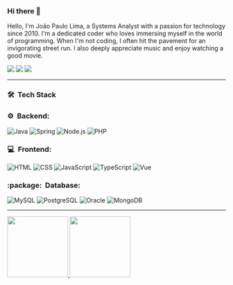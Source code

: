### Hi there 👋

Hello, I'm João Paulo Lima, a Systems Analyst with a passion for technology since 2010. I'm a dedicated coder who loves immersing myself in the world of programming. When I'm not coding, I often hit the pavement for an invigorating street run. I also deeply appreciate music and enjoy watching a good movie.

<a href="mailto:jptick@gmail.com"><img src="https://img.shields.io/badge/-jptick@gmail.com-D14836?style=flat&logo=Gmail&logoColor=white"/></a>
<a href="https://wa.me/5561981600679" target="_blank"><img src="https://img.shields.io/badge/-whatsapp-00e676?style=flat&logo=Whatsapp&logoColor=white"/></a>
 <a href="https://www.linkedin.com/in/joaopaulu/" target="_blank"><img src="https://img.shields.io/badge/-linkedin-0966c2?style=flat&logo=linkedin&logoColor=white"/></a>
____

### 🛠 &nbsp;Tech Stack

<h3>⚙️ &nbsp;Backend:</h3>

![Java](https://img.shields.io/badge/-Java-333333?style=flat&logo=java)
![Spring](https://img.shields.io/badge/-Spring-333333?style=flat&logo=spring)
![Node.js](https://img.shields.io/badge/-Node.js-333333?style=flat&logo=node.js)
![PHP](https://img.shields.io/badge/-PHP-333333?style=flat&logo=php)

<h3>💻 &nbsp;Frontend:</h3>

![HTML](https://img.shields.io/badge/-HTML-333333?style=flat&logo=HTML5)
![CSS](https://img.shields.io/badge/-CSS-333333?style=flat&logo=CSS3&logoColor=1572B6)
![JavaScript](https://img.shields.io/badge/-JavaScript-333333?style=flat&logo=javascript)
![TypeScript](https://img.shields.io/badge/-TypeScript-333333?style=flat&logo=typescript&logoColor=2D79C7)
![Vue](https://img.shields.io/badge/-Vue.js-333333?style=flat&logo=vue.js&logoColor=4FC08D)

<h3>:package: &nbsp;Database:</h3>

![MySQL](https://img.shields.io/badge/-MySQL-333333?style=flat&logo=mysql)
![PostgreSQL](https://img.shields.io/badge/-PostgreSQL-333333?style=flat&logo=postgresql)
![Oracle](https://img.shields.io/badge/-Oracle-333333?style=flat&logo=oracle)
![MongoDB](https://img.shields.io/badge/-MongoDB-333333?style=flat&logo=mongodb)
____

<div>
<a href="https://github.com/joaopaulu">
<img height="140em" src="https://github-readme-stats.vercel.app/api/top-langs/?username=joaopaulu&layout=compact&langs_count=3&theme=dark"/>
<img height="140em" src="https://github-readme-stats.vercel.app/api?username=joaopaulu&show_icons=true&theme=dark&include_all_commits=false&count_private=true"/>
</div>  




